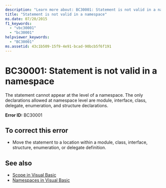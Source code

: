 ```yaml
---
description: "Learn more about: BC30001: Statement is not valid in a namespace"
title: "Statement is not valid in a namespace"
ms.date: 07/20/2015
f1_keywords:
  - "vbc30001"
  - "bc30001"
helpviewer_keywords:
  - "BC30001"
ms.assetid: 43c1b509-15f9-4e91-bcad-90bcb5f6f191
---
```

# BC30001: Statement is not valid in a namespace

The statement cannot appear at the level of a namespace. The only declarations allowed at namespace level are module, interface, class, delegate, enumeration, and structure declarations.

 **Error ID:** BC30001

## To correct this error

- Move the statement to a location within a module, class, interface, structure, enumeration, or delegate definition.

## See also

- [Scope in Visual Basic](../../programming-guide/language-features/declared-elements/scope.md)
- [Namespaces in Visual Basic](../../programming-guide/program-structure/namespaces.md)

